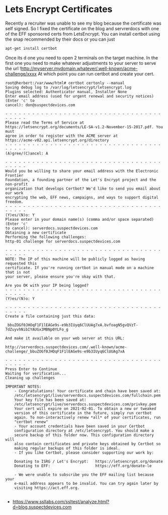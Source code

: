 <!-- LetsEncryptCertificates, Version: 2, Modified: 2020/11/02, Author: feurig -->
# Lets Encrypt Certificates

Recently a recruiter was unable to see my blog because the certificate was self signed.
So I fixed the certificate on the blog and servrerdocs with one of the EFF sponsored certs from LetsEncrypt.
You can install certbot using the snap recommended by their docs or you can just 
	 
```
apt-get install certbot 
```
Once its d
one you need to open 2 terminals on the target machine.
In the first one you need to make whatever adjustments to your server to serve the url  !http://myserver.mydomain.whatever/.well-known/acme-challenge/xxxx
At which point you can run certbot and create your cert. 
```
root@herbert:/var/www/html# certbot certonly --manual
Saving debug log to /var/log/letsencrypt/letsencrypt.log
Plugins selected: Authenticator manual, Installer None
Enter email address (used for urgent renewal and security notices) (Enter 'c' to
cancel): don@suspectdevices.com

- - - - - - - - - - - - - - - - - - - - - - - - - - - - - - - - - - - - - - - -
Please read the Terms of Service at
https://letsencrypt.org/documents/LE-SA-v1.2-November-15-2017.pdf. You must
agree in order to register with the ACME server at
https://acme-v02.api.letsencrypt.org/directory
- - - - - - - - - - - - - - - - - - - - - - - - - - - - - - - - - - - - - - - -
(A)gree/(C)ancel: A

- - - - - - - - - - - - - - - - - - - - - - - - - - - - - - - - - - - - - - - -
Would you be willing to share your email address with the Electronic Frontier
Foundation, a founding partner of the Let's Encrypt project and the non-profit
organization that develops Certbot? We'd like to send you email about our work
encrypting the web, EFF news, campaigns, and ways to support digital freedom.
- - - - - - - - - - - - - - - - - - - - - - - - - - - - - - - - - - - - - - - -
(Y)es/(N)o: Y
Please enter in your domain name(s) (comma and/or space separated)  (Enter 'c'
to cancel): serverdocs.suspectdevices.com
Obtaining a new certificate
Performing the following challenges:
http-01 challenge for serverdocs.suspectdevices.com

- - - - - - - - - - - - - - - - - - - - - - - - - - - - - - - - - - - - - - - -
NOTE: The IP of this machine will be publicly logged as having requested this
certificate. If you're running certbot in manual mode on a machine that is not
your server, please ensure you're okay with that.

Are you OK with your IP being logged?
- - - - - - - - - - - - - - - - - - - - - - - - - - - - - - - - - - - - - - - -
(Y)es/(N)o: Y

- - - - - - - - - - - - - - - - - - - - - - - - - - - - - - - - - - - - - - - -
Create a file containing just this data:

_bbuZOGf0JHOqF1F1lEAGe9s-e9b3IUyq6ClUUAg7xA.bvfoagN5gvQVzT-7dZuyvhNibIYAUGx3MBNp0YLFo_g

And make it available on your web server at this URL:

http://serverdocs.suspectdevices.com/.well-known/acme-challenge/_bbuZOGf0JHOqF1F1lEAGe9s-e9b3IUyq6ClUUAg7xA

- - - - - - - - - - - - - - - - - - - - - - - - - - - - - - - - - - - - - - - -
Press Enter to Continue
Waiting for verification...
Cleaning up challenges

IMPORTANT NOTES:
	- Congratulations! Your certificate and chain have been saved at:
	/etc/letsencrypt/live/serverdocs.suspectdevices.com/fullchain.pem
	Your key file has been saved at:
	/etc/letsencrypt/live/serverdocs.suspectdevices.com/privkey.pem
	Your cert will expire on 2021-02-01. To obtain a new or tweaked
	version of this certificate in the future, simply run certbot
	again. To non-interactively renew *all* of your certificates, run
	"certbot renew"
	- Your account credentials have been saved in your Certbot
	configuration directory at /etc/letsencrypt. You should make a
	secure backup of this folder now. This configuration directory will
	also contain certificates and private keys obtained by Certbot so
	making regular backups of this folder is ideal.
	- If you like Certbot, please consider supporting our work by:

	Donating to ISRG / Let's Encrypt:   https://letsencrypt.org/donate
	Donating to EFF:                    https://eff.org/donate-le

	- We were unable to subscribe you the EFF mailing list because your
	e-mail address appears to be invalid. You can try again later by
	visiting https://act.eff.org.


```
* https://www.ssllabs.com/ssltest/analyze.html?d=blog.suspectdevices.com